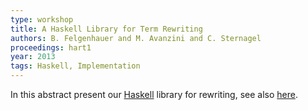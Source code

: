 ```yaml
---
type: workshop
title: A Haskell Library for Term Rewriting
authors: B. Felgenhauer and M. Avanzini and C. Sternagel
proceedings: hart1
year: 2013
tags: Haskell, Implementation
---
```


In this abstract present our [Haskell](http://haskell.org) library for rewriting,
see also [here](/software.html).
